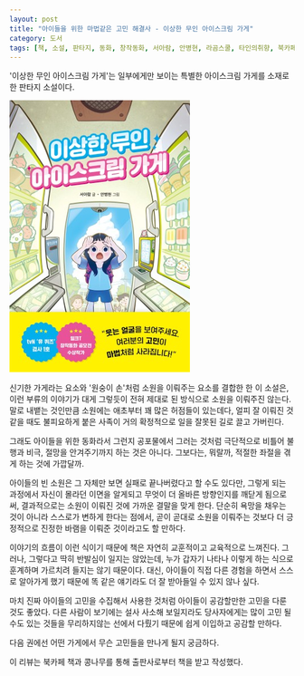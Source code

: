 ```yaml
---
layout: post
title: "아이들을 위한 마법같은 고민 해결사 - 이상한 무인 아이스크림 가게"
category: 도서
tags: [책, 소설, 판타지, 동화, 창작동화, 서아람, 안병현, 라곰스쿨, 타인의취향, 북카페 책과 콩나무, 서평]
---
```


'이상한 무인 아이스크림 가게'는
일부에게만 보이는 특별한 아이스크림 가게를 소재로 한 판타지 소설이다.

![표지](/images/weird-unmanned-ice-cream-shop-book-h480.jpg)

신기한 가게라는 요소와
'원숭이 손'처럼 소원을 이뤄주는 요소를 결합한 한 이 소설은,
이런 부류의 이야기가 대게 그렇듯이
전혀 제대로 된 방식으로 소원을 이뤄주진 않는다.
말로 내뱉는 것인만큼 소원에는 애초부터 꽤 많은 허점들이 있는데다,
얼피 잘 이뤄진 것 같을 때도 불피요하게 붙은 사족이 거의 확정적으로 일을 잘못된 길로 끌고 가버린다.

그래도 아이들을 위한 동화라서 그런지
공포물에서 그러는 것처럼 극단적으로 비틀어 불행과 비극, 절망을 안겨주기까지 하는 것은 아니다.
그보다는, 뭐랄까, 적절한 좌절을 겪게 하는 것에 가깝달까.

아이들의 빈 소원은 그 자체만 보면 실패로 끝나버렸다고 할 수도 있다만,
그렇게 되는 과정에서 자신이 몰라던 이면을 알게되고
무엇이 더 올바른 방향인지를 깨닫게 됨으로써,
결과적으로는 소원이 이뤄진 것에 가까운 결말을 맞게 한다.
단순히 욕망을 채우는 것이 아니라 스스로가 변하게 한다는 점에서,
곧이 곧대로 소원을 이뤄주는 것보다
더 긍정적으로 진정한 바램을 이뤄준 것이라고도 할 만하다.

이야기의 흐름이 이런 식이기 때문에 책은 자연히 교훈적이고 교육적으로 느껴진다.
그러나, 그렇다고 딱히 반발심이 일지는 않았는데,
누가 갑자기 나타나 이렇게 하는 식으로 훈계하며 가르치려 들지는 않기 때문이다.
대신, 아이들이 직접 다른 경험을 하면서 스스로 알아가게 했기 때문에
똑 같은 얘기라도 더 잘 받아들일 수 있지 않나 싶다.

마치 진짜 아이들의 고민을 수집해서 사용한 것처럼
아이들이 공감할만한 고민을 다룬 것도 좋았다.
다른 사람이 보기에는 설사 사소해 보일지라도
당사자에게는 많이 고민 될 수도 있는 것들을
무리하지않는 선에서 다뤘기 때문에 쉽게 이입하고 공감할 만하다.

다음 권에선 어떤 가게에서 무슨 고민들을 만나게 될지 궁금하다.



<div class="im im-info">
이 리뷰는 북카페 책과 콩나무를 통해 출판사로부터 책을 받고 작성했다.
</div>
